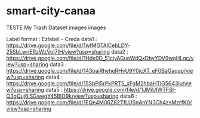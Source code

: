 # smart-city-canaa
TESTE
My Trash Dataset
images images

Label format : Ezlabel - Creda
data1 : https://drive.google.com/file/d/1wfMGTAlCebLDY-25SbLwnERzWzVoI7IH/view?usp=sharing
data2 : https://drive.google.com/file/d/1Hde9D_51ciyAGupWdQxDbyYDV9wqHLqc/view?usp=sharing
data3 : https://drive.google.com/file/d/143oaiRhyheRHvU9Y0jcXT_eF0BaGaqap/view?usp=sharing
data4 : https://drive.google.com/file/d/15SbPi5rPkPRT5_xFgM2hbaHTlG5643Iu/view?usp=sharing
data5 : https://drive.google.com/file/d/1JMiUIWTFSI-Q3gQuj6iSGwegY45BlO9k/view?usp=sharing
data6 : https://drive.google.com/file/d/1EQe4M06Z82TfLUSnAnYN3Ch4zsMzrfK0/view?usp=sharing
